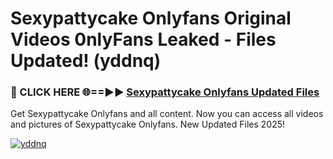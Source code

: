 # Sexypattycake Onlyfans Original Videos 0nlyFans Leaked - Files Updated! (yddnq)

<h3>🔴 CLICK HERE 🌐==►► <a href="https://tinyurl.com/2m67pmp6" rel="nofollow">Sexypattycake Onlyfans Updated Files</a></h3>

Get Sexypattycake Onlyfans and all content. Now you can access all videos and pictures of Sexypattycake Onlyfans. New Updated Files 2025!

[![yddnq](https://i.imgur.com/H4QAA4z.gif)](https://tinyurl.com/2m67pmp6)